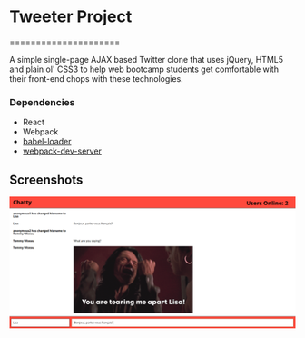 # Tweeter Project
=====================

A simple single-page AJAX based Twitter clone that uses jQuery, HTML5 and plain ol' CSS3 to help web bootcamp students get comfortable with their front-end chops with these technologies.

### Dependencies

* React
* Webpack
* [babel-loader](https://github.com/babel/babel-loader)
* [webpack-dev-server](https://github.com/webpack/webpack-dev-server)

## Screenshots

!["Screenshot of chatty messages"](https://github.com/victor-h-huynh/ChattyApp/blob/master/docs/ChattyApp.png?raw=true)
